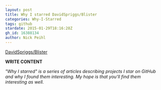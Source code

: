 ```yaml
---
layout: post
title: Why I starred DavidSpriggs/Blister
categories: Why-I-Starred
tags: github
stardate: 2015-01-29T18:16:28Z
gh_id: 16388134
author: Nick Peihl
---
```


[DavidSpriggs/Blister](https://github.com/DavidSpriggs/Blister)

**WRITE CONTENT**

*"Why I starred" is a series of articles describing projects I star on GitHub and why I found them interesting. My hope is that you'll find them interesting as well.*

